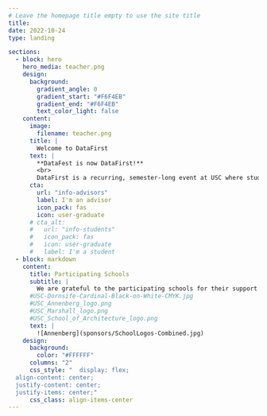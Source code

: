 ```yaml
---
# Leave the homepage title empty to use the site title
title:
date: 2022-10-24
type: landing

sections:
  - block: hero
    hero_media: teacher.png
    design:
      background:
        gradient_angle: 0
        gradient_start: "#F6F4EB"
        gradient_end: "#F6F4EB"
        text_color_light: false
    content:
      image:
        filename: teacher.png
      title: |
        Welcome to DataFirst
      text: |
        **DataFest is now DataFirst!**
        <br>
        DataFirst is a recurring, semester-long event at USC where students from different backgrounds and programs get hands-on experience in real projects involving data science. DataFirst focuses on projects proposed by USC faculty and researchers, often combining faculty and students in data science as well as in other disciplines.
      cta:
        url: "info-advisors"
        label: I'm an advisor
        icon_pack: fas
        icon: user-graduate
      # cta_alt:
      #   url: "info-students"
      #   icon_pack: fas
      #   icon: user-graduate
      #   label: I'm a student
  - block: markdown
    content:
      title: Participating Schools
      subtitle: |
        We are grateful to the participating schools for their support of DataFirst.
      #USC-Dornsife-Cardinal-Black-on-White-CMYK.jpg
      #USC_Annenberg_logo.png
      #USC_Marshall_logo.png
      #USC_School_of_Architecture_logo.png
      text: |
        ![Annenberg](sponsors/SchoolLogos-Combined.jpg)
    design:
      background:
        color: "#FFFFFF"
      columns: "2"
      css_style: "  display: flex;
  align-content: center;
  justify-content: center;
  justify-items: center;"
      css_class: align-items-center
---
```


